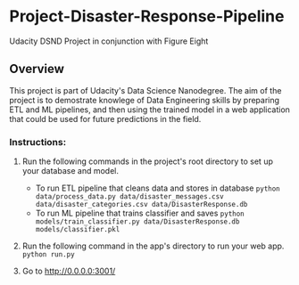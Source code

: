 # Project-Disaster-Response-Pipeline
Udacity DSND Project in conjunction with Figure Eight

## Overview
This project is part of Udacity's Data Science Nanodegree. The aim of the project is to demostrate knowlege of Data Engineering skills by preparing ETL and ML pipelines, and then using the trained model in a web application that could be used for future predictions in the field. 

### Instructions:
1. Run the following commands in the project's root directory to set up your database and model.

    - To run ETL pipeline that cleans data and stores in database
        `python data/process_data.py data/disaster_messages.csv data/disaster_categories.csv data/DisasterResponse.db`
    - To run ML pipeline that trains classifier and saves
        `python models/train_classifier.py data/DisasterResponse.db models/classifier.pkl`

2. Run the following command in the app's directory to run your web app.
    `python run.py`

3. Go to http://0.0.0.0:3001/
